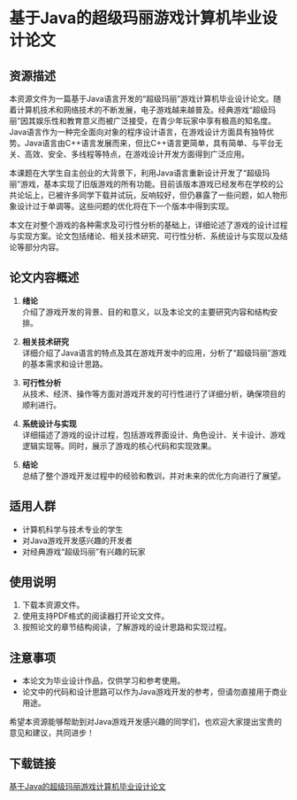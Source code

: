 # 基于Java的超级玛丽游戏计算机毕业设计论文

## 资源描述

本资源文件为一篇基于Java语言开发的“超级玛丽”游戏计算机毕业设计论文。随着计算机技术和网络技术的不断发展，电子游戏越来越普及。经典游戏“超级玛丽”因其娱乐性和教育意义而被广泛接受，在青少年玩家中享有极高的知名度。Java语言作为一种完全面向对象的程序设计语言，在游戏设计方面具有独特优势。Java语言由C++语言发展而来，但比C++语言更简单，具有简单、与平台无关、高效、安全、多线程等特点，在游戏设计开发方面得到广泛应用。

本课题在大学生自主创业的大背景下，利用Java语言重新设计开发了“超级玛丽”游戏，基本实现了旧版游戏的所有功能。目前该版本游戏已经发布在学校的公共论坛上，已被许多同学下载并试玩，反响较好，但仍暴露了一些问题，如人物形象设计过于单调等。这些问题的优化将在下一个版本中得到实现。

本文在对整个游戏的各种需求及可行性分析的基础上，详细论述了游戏的设计过程与实现方案。论文包括绪论、相关技术研究、可行性分析、系统设计与实现以及结论等部分内容。

## 论文内容概述

1. **绪论**  
   介绍了游戏开发的背景、目的和意义，以及本论文的主要研究内容和结构安排。

2. **相关技术研究**  
   详细介绍了Java语言的特点及其在游戏开发中的应用，分析了“超级玛丽”游戏的基本需求和设计思路。

3. **可行性分析**  
   从技术、经济、操作等方面对游戏开发的可行性进行了详细分析，确保项目的顺利进行。

4. **系统设计与实现**  
   详细描述了游戏的设计过程，包括游戏界面设计、角色设计、关卡设计、游戏逻辑实现等。同时，展示了游戏的核心代码和实现效果。

5. **结论**  
   总结了整个游戏开发过程中的经验和教训，并对未来的优化方向进行了展望。

## 适用人群

- 计算机科学与技术专业的学生
- 对Java游戏开发感兴趣的开发者
- 对经典游戏“超级玛丽”有兴趣的玩家

## 使用说明

1. 下载本资源文件。
2. 使用支持PDF格式的阅读器打开论文文件。
3. 按照论文的章节结构阅读，了解游戏的设计思路和实现过程。

## 注意事项

- 本论文为毕业设计作品，仅供学习和参考使用。
- 论文中的代码和设计思路可以作为Java游戏开发的参考，但请勿直接用于商业用途。

希望本资源能够帮助到对Java游戏开发感兴趣的同学们，也欢迎大家提出宝贵的意见和建议，共同进步！

## 下载链接

[基于Java的超级玛丽游戏计算机毕业设计论文](https://pan.quark.cn/s/5baf2e7ea788)